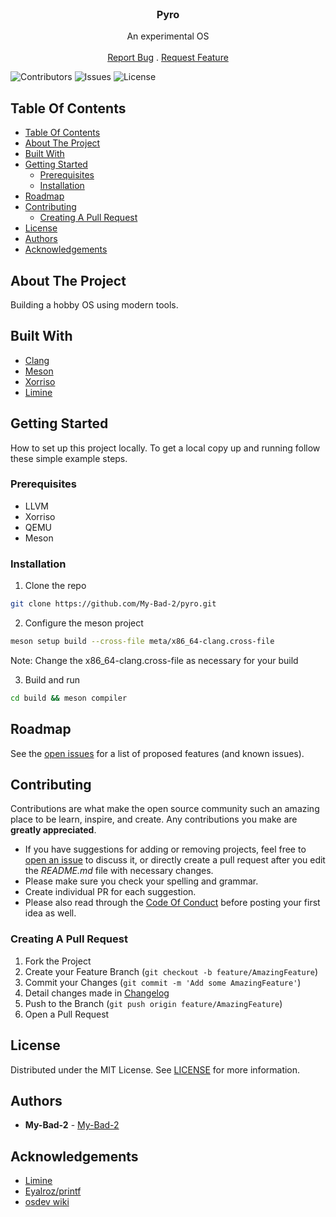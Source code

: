 <br/>
<p align="center">
  <h3 align="center">Pyro</h3>

  <p align="center">
    An experimental OS
    <br/>
    <br/>
    <a href="https://github.com/My-Bad-2/Pyro/issues">Report Bug</a>
    .
    <a href="https://github.com/My-Bad-2/Pyro/issues">Request Feature</a>
  </p>
</p>

![Contributors](https://img.shields.io/github/contributors/My-Bad-2/Pyro?color=dark-green) ![Issues](https://img.shields.io/github/issues/My-Bad-2/Pyro) ![License](https://img.shields.io/github/license/My-Bad-2/Pyro) 

## Table Of Contents

- [Table Of Contents](#table-of-contents)
- [About The Project](#about-the-project)
- [Built With](#built-with)
- [Getting Started](#getting-started)
  - [Prerequisites](#prerequisites)
  - [Installation](#installation)
- [Roadmap](#roadmap)
- [Contributing](#contributing)
  - [Creating A Pull Request](#creating-a-pull-request)
- [License](#license)
- [Authors](#authors)
- [Acknowledgements](#acknowledgements)

## About The Project

Building a hobby OS using modern tools.

## Built With

* [Clang](https://llvm.org/)
* [Meson](https://mesonbuild.com/)
* [Xorriso](https://www.gnu.org/software/xorriso/)
* [Limine](https://github.com/limine-bootloader/limine)

## Getting Started

How to set up this project locally.
To get a local copy up and running follow these simple example steps.

### Prerequisites

* LLVM
* Xorriso
* QEMU
* Meson

### Installation

1. Clone the repo

```sh
git clone https://github.com/My-Bad-2/pyro.git
```

2. Configure the meson project

```sh
meson setup build --cross-file meta/x86_64-clang.cross-file
```
Note: Change the x86_64-clang.cross-file as necessary for your build

3. Build and run
```sh
cd build && meson compiler
```

## Roadmap

See the [open issues](https://github.com/My-Bad-2/Pyro/issues) for a list of proposed features (and known issues).

## Contributing

Contributions are what make the open source community such an amazing place to be learn, inspire, and create. Any contributions you make are **greatly appreciated**.
* If you have suggestions for adding or removing projects, feel free to [open an issue](https://github.com/My-Bad-2/Pyro/issues/new) to discuss it, or directly create a pull request after you edit the *README.md* file with necessary changes.
* Please make sure you check your spelling and grammar.
* Create individual PR for each suggestion.
* Please also read through the [Code Of Conduct](https://github.com/My-Bad-2/Pyro/blob/main/docs/CODE_OF_CONDUCT.md) before posting your first idea as well.

### Creating A Pull Request

1. Fork the Project
2. Create your Feature Branch (`git checkout -b feature/AmazingFeature`)
3. Commit your Changes (`git commit -m 'Add some AmazingFeature'`)
4. Detail changes made in [Changelog](Changelog)
5. Push to the Branch (`git push origin feature/AmazingFeature`)
6. Open a Pull Request

## License

Distributed under the MIT License. See [LICENSE](https://github.com/My-Bad-2/Pyro/blob/main/LICENSE.md) for more information.

## Authors

* **My-Bad-2** - [My-Bad-2](https://github.com/My-bad-2/)

## Acknowledgements

* [Limine](https://github.com/limine-bootloader/limine)
* [Eyalroz/printf](https://github.com/eyalroz/printf)
* [osdev wiki](https://wiki.osdev.org/Main_Page)
